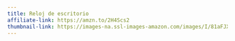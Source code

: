 ```yaml
---
title: Reloj de escritorio
affiliate-link: https://amzn.to/2H4Scs2
thumbnail-link: https://images-na.ssl-images-amazon.com/images/I/81aFJXJhdgL._SX679_.jpg
---
```

